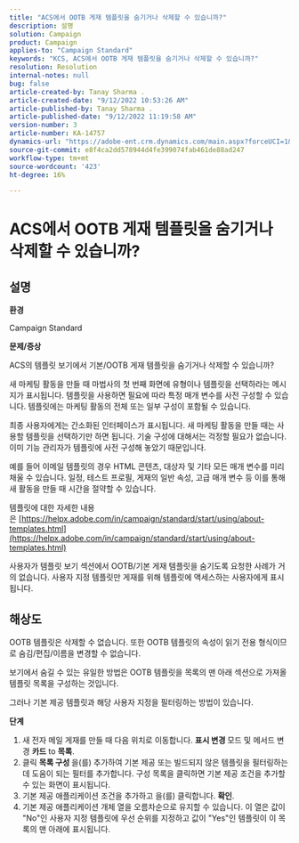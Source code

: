 ```yaml
---
title: "ACS에서 OOTB 게재 템플릿을 숨기거나 삭제할 수 있습니까?"
description: 설명
solution: Campaign
product: Campaign
applies-to: "Campaign Standard"
keywords: "KCS, ACS에서 OOTB 게재 템플릿을 숨기거나 삭제할 수 있습니까?"
resolution: Resolution
internal-notes: null
bug: false
article-created-by: Tanay Sharma .
article-created-date: "9/12/2022 10:53:26 AM"
article-published-by: Tanay Sharma .
article-published-date: "9/12/2022 11:19:58 AM"
version-number: 3
article-number: KA-14757
dynamics-url: "https://adobe-ent.crm.dynamics.com/main.aspx?forceUCI=1&pagetype=entityrecord&etn=knowledgearticle&id=2a24841c-8932-ed11-9db1-002248086735"
source-git-commit: e8f4ca2dd578944d4fe399074fab461de88ad247
workflow-type: tm+mt
source-wordcount: '423'
ht-degree: 16%

---
```


# ACS에서 OOTB 게재 템플릿을 숨기거나 삭제할 수 있습니까?

## 설명


<b>환경</b>

Campaign Standard



<b>문제/증상</b>

ACS의 템플릿 보기에서 기본/OOTB 게재 템플릿을 숨기거나 삭제할 수 있습니까?



새 마케팅 활동을 만들 때 마법사의 첫 번째 화면에 유형이나 템플릿을 선택하라는 메시지가 표시됩니다. 템플릿을 사용하면 필요에 따라 특정 매개 변수를 사전 구성할 수 있습니다. 템플릿에는 마케팅 활동의 전체 또는 일부 구성이 포함될 수 있습니다.

최종 사용자에게는 간소화된 인터페이스가 표시됩니다. 새 마케팅 활동을 만들 때는 사용할 템플릿을 선택하기만 하면 됩니다. 기술 구성에 대해서는 걱정할 필요가 없습니다. 이미 기능 관리자가 템플릿에 사전 구성해 놓았기 때문입니다.

예를 들어 이메일 템플릿의 경우 HTML 콘텐츠, 대상자 및 기타 모든 매개 변수를 미리 채울 수 있습니다. 일정, 테스트 프로필, 게재의 일반 속성, 고급 매개 변수 등 이를 통해 새 활동을 만들 때 시간을 절약할 수 있습니다.

템플릿에 대한 자세한 내용은 [https://helpx.adobe.com/in/campaign/standard/start/using/about-templates.html](https://helpx.adobe.com/in/campaign/standard/start/using/about-templates.html)

사용자가 템플릿 보기 섹션에서 OOTB/기본 게재 템플릿을 숨기도록 요청한 사례가 거의 없습니다. 사용자 지정 템플릿만 게재를 위해 템플릿에 액세스하는 사용자에게 표시됩니다.






## 해상도


OOTB 템플릿은 삭제할 수 없습니다. 또한 OOTB 템플릿의 속성이 읽기 전용 형식이므로 숨김/편집/이름을 변경할 수 없습니다.

보기에서 숨길 수 있는 유일한 방법은 OOTB 템플릿을 목록의 맨 아래 섹션으로 가져올 템플릿 목록을 구성하는 것입니다.

그러나 기본 제공 템플릿과 해당 사용자 지정을 필터링하는 방법이 있습니다.

<b>단계</b>

1. 새 전자 메일 게재를 만들 때 다음 위치로 이동합니다. <b>표시 변경 </b>모드 및 메서드 변경 <b>카드</b> to <b>목록</b>.
2. 클릭 <b>목록 구성 </b>을(를) 추가하여 기본 제공 또는 빌드되지 않은 템플릿을 필터링하는 데 도움이 되는 필터를 추가합니다. 구성 목록을 클릭하면 기본 제공 조건을 추가할 수 있는 화면이 표시됩니다.
3. 기본 제공 애플리케이션 조건을 추가하고 을(를) 클릭합니다. <b>확인</b>.
4. 기본 제공 애플리케이션 개체 열을 오름차순으로 유지할 수 있습니다. 이 열은 값이 &quot;No&quot;인 사용자 지정 템플릿에 우선 순위를 지정하고 값이 &quot;Yes&quot;인 템플릿이 이 목록의 맨 아래에 표시됩니다.

